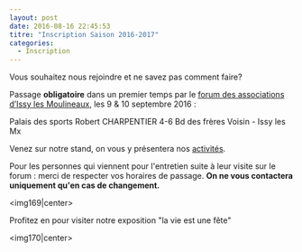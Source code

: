```yaml
---
layout: post
date: 2016-08-16 22:45:53
titre: "Inscription Saison 2016-2017"
categories:
  - Inscription
---
```

Vous souhaitez nous rejoindre et ne savez pas comment faire?

Passage <b>obligatoire</b> dans un premier temps par le [forum des associations d’Issy les Moulineaux](http://www.millesaisons.fr/events/forum-des-associations-a-issy-les-moulineaux-2016/), les 9 & 10 septembre 2016 :

Palais des sports Robert CHARPENTIER
4-6 Bd des frères Voisin - Issy les Mx

Venez sur notre stand, on vous y présentera nos [activités](art1).

Pour les personnes qui viennent pour l'entretien suite à leur visite sur le forum :
merci de respecter vos horaires de passage.
<b>On ne vous contactera uniquement qu'en cas de changement.</b>


<img169|center>

Profitez en pour visiter notre exposition "la vie est une fête"

<img170|center>
